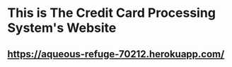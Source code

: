 # This is The Credit Card Processing System's Website
## https://aqueous-refuge-70212.herokuapp.com/